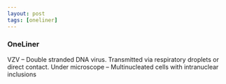 ```yaml
---
layout: post
tags: [oneliner]
---
```



### OneLiner

VZV – Double stranded DNA virus. Transmitted via respiratory droplets or direct contact. Under microscope – Multinucleated cells with intranuclear inclusions
